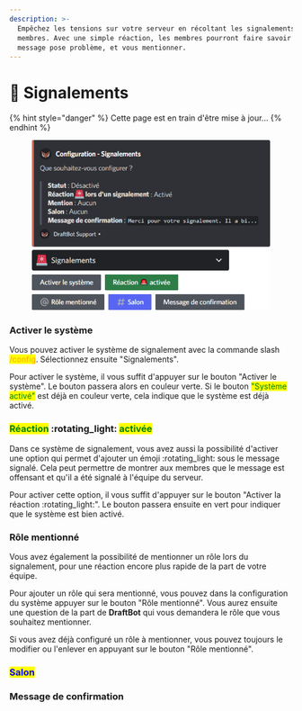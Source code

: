 ```yaml
---
description: >-
  Empêchez les tensions sur votre serveur en récoltant les signalements de vos
  membres. Avec une simple réaction, les membres pourront faire savoir qu'un
  message pose problème, et vous mentionner.
---
```


# 🚨 Signalements

{% hint style="danger" %}
Cette page est en train d'être mise à jour...
{% endhint %}

<figure><img src="../../.gitbook/assets/Signalements.png" alt=""><figcaption></figcaption></figure>

### Activer le système

Vous pouvez activer le système de signalement avec la commande slash <mark style="color:orange;">/config</mark>. Sélectionnez ensuite "Signalements".

Pour activer le système, il vous suffit d'appuyer sur le bouton "Activer le système". Le bouton passera alors en couleur verte. Si le bouton <mark style="color:green;">"Système activé"</mark> est déjà en couleur verte, cela indique que le système est déjà activé.

### <mark style="color:green;">Réaction</mark> :rotating\_light: <mark style="color:green;">activée</mark>

Dans ce système de signalement, vous avez aussi la possibilité d'activer une option qui permet d'ajouter un émoji :rotating\_light: sous le message signalé. Cela peut permettre de montrer aux membres que le message est offensant et qu'il a été signalé à l'équipe du serveur.

Pour activer cette option, il vous suffit d'appuyer sur le bouton "Activer la réaction :rotating\_light:". Le bouton passera ensuite en vert pour indiquer que le système est bien activé.

### Rôle mentionné

Vous avez également la possibilité de mentionner un rôle lors du signalement, pour une réaction encore plus rapide de la part de votre équipe.

Pour ajouter un rôle qui sera mentionné, vous pouvez dans la configuration du système appuyer sur le bouton "Rôle mentionné". Vous aurez ensuite une question de la part de **DraftBot** qui vous demandera le rôle que vous souhaitez mentionner.

Si vous avez déjà configuré un rôle à mentionner, vous pouvez toujours le modifier ou l'enlever en appuyant sur le bouton "Rôle mentionné".

### <mark style="color:blue;">Salon</mark>

### Message de confirmation

